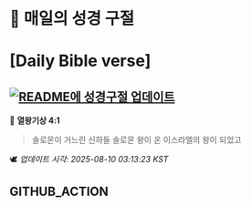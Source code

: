 # 🙏 매일의 성경 구절
# [Daily Bible verse]
## [![README에 성경구절 업데이트](https://github.com/DONGSUKA/first_test/actions/workflows/update-readme-bible.yml/badge.svg)](https://github.com/DONGSUKA/first_test/actions/workflows/update-readme-bible.yml)
<!-- START_BIBLE_VERSE -->
📖 **열왕기상 4:1**
> 솔로몬이 거느린 신하들 솔로몬 왕이 온 이스라엘의 왕이 되었고

🕊️ _업데이트 시각: 2025-08-10 03:13:23 KST_
  <!-- END_BIBLE_VERSE -->
## GITHUB_ACTION
